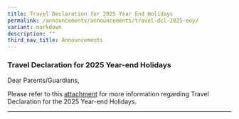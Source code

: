 ```yaml
---
title: Travel Declaration for 2025 Year End Holidays
permalink: /announcements/announcements/travel-dcl-2025-eoy/
variant: markdown
description: ""
third_nav_title: Announcements
---
```

### Travel Declaration for 2025 Year-end Holidays

Dear Parents/Guardians,

Please refer to this [attachment](/files/Announcements/SSS_Hardcopy_Ltr_to_Parents_n_Guardians_Not_Using_PG_2025_Year_end_Holidays.pdf) for more information regarding Travel Declaration for the 2025 Year-end Holidays.



<hr>